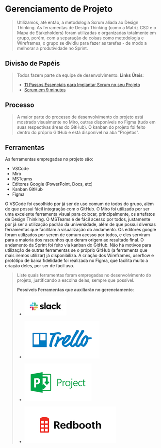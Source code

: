 # Gerenciamento de Projeto

> Utilizamos, até então, a metodologia Scrum aliada ao Design Thinking.
> As ferramentas de Design Thinking (como a Matriz CSD e o Mapa de Stakeholders) foram utilizadas 
> e organizadas totalmente em grupo, porém, com a separação de coisas como metodologia e 
> Wireframes, o grupo se dividiu para fazer as tarefas - de modo a melhorar a produtividade no Sprint.

## Divisão de Papéis

> Todos fazem parte da equipe de desenvolvimento.
> **Links Úteis**:
> - [11 Passos Essenciais para Implantar Scrum no seu 
> Projeto](https://mindmaster.com.br/scrum-11-passos/)
> - [Scrum em 9 minutos](https://www.youtube.com/watch?v=XfvQWnRgxG0)

## Processo

> A maior parte do processo de desenvolvimento do projeto está mostrado visualmente no Miro, 
> outras disponíveis no Figma (tudo em suas respectivas áreas do GitHub). O kanban do projeto foi 
> feito dentro do próprio GitHub e está disponível na aba "Projetos".
## Ferramentas

As ferramentas empregadas no projeto são:

- VSCode
- Miro
- MSTeams
- Editores Google (PowerPoint, Docs, etc)
- Kanban GitHub
- Figma

O VSCode foi escolhido por já ser de uso comum de todos do grupo, além de que 
possui fácil integração com o GitHub.
O Miro foi utilizado por ser uma excelente ferramenta visual para colocar, principalmente, os 
artefatos de Design Thinking.
O MSTeams é de fácil acesso por todos, justamente por já ser a utilização padrão 
da universidade, além de que possui diversas ferramentas que facilitam a visualização do andamento.
Os editores google foram utilizados por serem de comum acesso por todos, e eles serviram para a 
maioria dos rascunhos que deram origem ao resultado final.
O andamento da Sprint foi feito via kanban do GitHub. Não há motivos para utilização de outras ferramentas 
se o próprio GitHub (a ferramenta que mais iremos utilizar) já disponibiliza.
A criação dos Wireframes, userflow e protótipo de baixa fidelidade foi realizada no Figma, que facilita 
muito a criação deles, por ser de fácil uso.

> Liste quais ferramentas foram empregadas no desenvolvimento do
> projeto, justificando a escolha delas, sempre que possível.
> 
> **Possíveis Ferramentas que auxiliarão no gerenciamento**: 
> - [![Slack](images/slack.jpg)](https://slack.com/)
> - [![Trello](images/trello.png)](https://trello.com/)
> 
> - [![Microsof Project](images/project.png)](https://products.office.com/pt-br/project/project-and-portfolio-management-software)
> - [![Redbooth](images/redbooth.png)](https://redbooth.com/)
